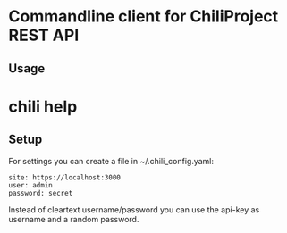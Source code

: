# Commandline client for ChiliProject REST API

## Usage

  # chili help

## Setup

  For settings you can create a file in ~/.chili\_config.yaml:

    site: https://localhost:3000
    user: admin
    password: secret

  Instead of cleartext username/password you can use the api-key as username and a random password.

